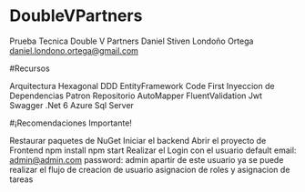 # DoubleVPartners
Prueba Tecnica Double V Partners
Daniel Stiven Londoño Ortega daniel.londono.ortega@gmail.com

#Recursos

Arquitectura Hexagonal
DDD
EntityFramework Code First
Inyeccion de Dependencias
Patron Repositorio
AutoMapper
FluentValidation
Jwt
Swagger
.Net 6
Azure Sql Server

#¡Recomendaciones Importante!

Restaurar paquetes de NuGet
Iniciar el backend
Abrir el proyecto de Frontend
npm install
npm start
Realizar el Login con el usuario default email: admin@admin.com password: admin
apartir de este usuario ya se puede realizar el flujo de creacion de usuario
asignacion de roles y asignacion de tareas
